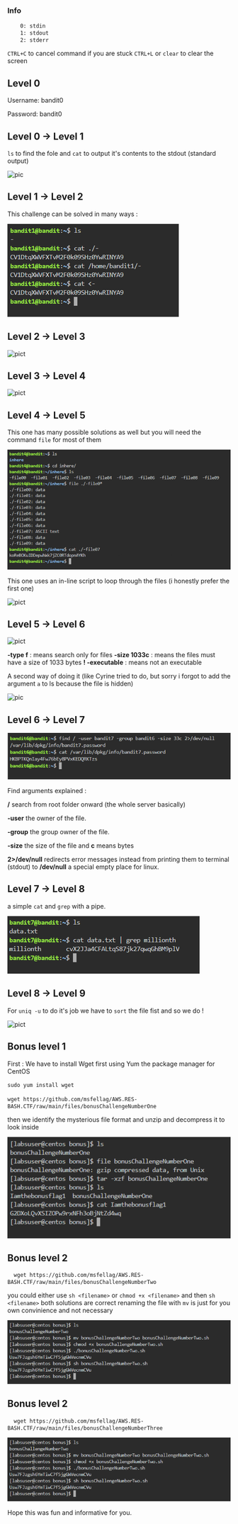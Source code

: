 ### Info

```
    0: stdin
    1: stdout
    2: stderr
```

`CTRL+C` to cancel command if you are stuck
`CTRL+L` or `clear` to clear the screen

## Level 0

Username: bandit0

Password: bandit0 

##  Level 0 → Level 1

`ls` to find the fole and `cat` to output it's contents to the stdout (standard output)

![pic](https://home.adelphi.edu/~ni21347/cybersecgames/OverTheWire/Bandit/pictures/1.png)

## Level 1 → Level 2

This challenge can be solved in many ways :

![pict](pictures/b1.png)

## Level 2 → Level 3

![pict](https://home.adelphi.edu/~ni21347/cybersecgames/OverTheWire/Bandit/pictures/3.png)

## Level 3 → Level 4

![pict](https://home.adelphi.edu/~ni21347/cybersecgames/OverTheWire/Bandit/pictures/4.png)

## Level 4 → Level 5

This one has many possible solutions as well but you will need the command `file` for most of them

![pict](pictures/b4.png)

This one uses an in-line script to loop through the files (i honestly prefer the first one)

![pict](https://home.adelphi.edu/~ni21347/cybersecgames/OverTheWire/Bandit/pictures/5.png)

## Level 5 → Level 6

![pict](https://home.adelphi.edu/~ni21347/cybersecgames/OverTheWire/Bandit/pictures/11.png)

**-type f** : means search only for files
**-size 1033c** : means the files must have a size of 1033 bytes
**! -executable** : means not an executable

A second way of doing it (like Cyrine tried to do, but sorry i forgot to add the argument `a` to ls because the file is hidden)

![pic](https://home.adelphi.edu/~ni21347/cybersecgames/OverTheWire/Bandit/pictures/12.png)

## Level 6 → Level 7

![pict](pictures/b6.png)

Find arguments explained :

**/** search from root folder onward (the whole server basically)

**-user** the owner of the file.

**-group** the group owner of the file.

**-size** the size of the file and **c** means bytes

**2>/dev/null** redirects error messages instead from printing them to terminal (stdout) to **/dev/null** a special empty place for linux.


## Level 7 → Level 8

a simple `cat` and `grep` with a pipe.

![pict](pictures/b7.png)

## Level 8 → Level 9

For `uniq -u` to do it's job we have to `sort` the file fist and so we do !

![pict](https://home.adelphi.edu/~ni21347/cybersecgames/OverTheWire/Bandit/pictures/15.png)

## Bonus level 1

First : We have to install Wget first using Yum the package manager for CentOS

```
sudo yum install wget

wget https://github.com/msfellag/AWS.RES-BASH.CTF/raw/main/files/bonusChallengeNumberOne
```

then we identify the mysterious file format and unzip and decompress it to look inside

![pict](pictures/bonus1.png)

## Bonus level 2

```
  wget https://github.com/msfellag/AWS.RES-BASH.CTF/raw/main/files/bonusChallengeNumberTwo
```
you could either use `sh <filename>` or `chmod +x <filename>` and then `sh <filename>` both solutions are correct
renaming the file with `mv` is just for you own convinience and not necessary

![pict](pictures/bonus2.png)

## Bonus level 2

```
  wget https://github.com/msfellag/AWS.RES-BASH.CTF/raw/main/files/bonusChallengeNumberThree
```

![pict](pictures/bonus2.png)


Hope this was fun and informative for you.
